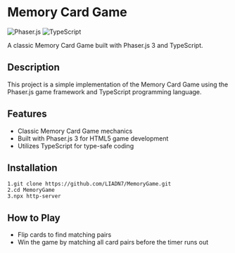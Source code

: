 # Memory Card Game

![Phaser.js](https://img.shields.io/badge/Phaser.js-v3.55.2-blue?style=flat-square&logo=phaser)
![TypeScript](https://img.shields.io/badge/TypeScript-v4.5.4-blue?style=flat-square&logo=typescript)

A classic Memory Card Game built with Phaser.js 3 and TypeScript.

## Description

This project is a simple implementation of the Memory Card Game using the Phaser.js game framework and TypeScript programming language.

## Features

- Classic Memory Card Game mechanics
- Built with Phaser.js 3 for HTML5 game development
- Utilizes TypeScript for type-safe coding

## Installation
```
1.git clone https://github.com/LIADN7/MemoryGame.git
2.cd MemoryGame
3.npx http-server
```
## How to Play
- Flip cards to find matching pairs
- Win the game by matching all card pairs before the timer runs out
